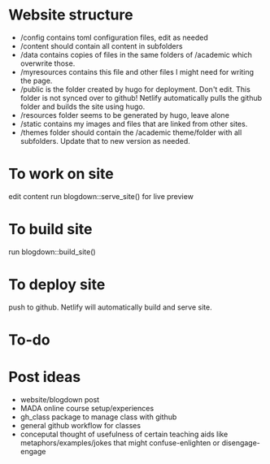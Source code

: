 # Website structure
* /config contains toml configuration files, edit as needed
* /content should contain all content in subfolders
* /data contains copies of files in the same folders of /academic which overwrite those. 
* /myresources contains this file and other files I might need for writing the page.
* /public is the folder created by hugo for deployment. Don't edit. This folder is not synced over to github! Netlify automatically pulls the github folder and builds the site using hugo.
* /resources folder seems to be generated by hugo, leave alone
* /static contains my images and files that are linked from other sites.
* /themes folder should contain the /academic theme/folder with all subfolders. Update that to new version as needed.



# To work on site
edit content
run blogdown::serve_site() for live preview

# To build site
run blogdown::build_site()

# To deploy site
push to github. Netlify will automatically build and serve site.


# To-do


# Post ideas
* website/blogdown post
* MADA online course setup/experiences
* gh_class package to manage class with github
* general github workflow for classes
* conceputal thought of usefulness of certain teaching aids like metaphors/examples/jokes that might confuse-enlighten or disengage-engage


